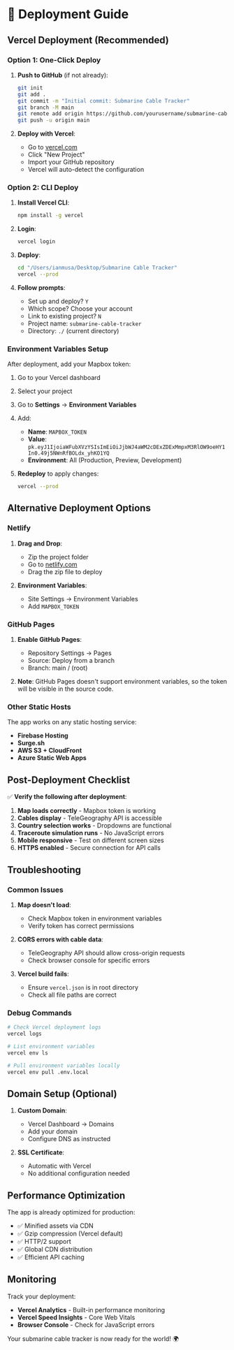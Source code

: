 # 🚀 Deployment Guide

## Vercel Deployment (Recommended)

### Option 1: One-Click Deploy

1. **Push to GitHub** (if not already):
   ```bash
   git init
   git add .
   git commit -m "Initial commit: Submarine Cable Tracker"
   git branch -M main
   git remote add origin https://github.com/yourusername/submarine-cable-tracker.git
   git push -u origin main
   ```

2. **Deploy with Vercel**:
   - Go to [vercel.com](https://vercel.com)
   - Click "New Project"
   - Import your GitHub repository
   - Vercel will auto-detect the configuration

### Option 2: CLI Deploy

1. **Install Vercel CLI**:
   ```bash
   npm install -g vercel
   ```

2. **Login**:
   ```bash
   vercel login
   ```

3. **Deploy**:
   ```bash
   cd "/Users/ianmusa/Desktop/Submarine Cable Tracker"
   vercel --prod
   ```

4. **Follow prompts**:
   - Set up and deploy? `Y`
   - Which scope? Choose your account
   - Link to existing project? `N`
   - Project name: `submarine-cable-tracker`
   - Directory: `./` (current directory)

### Environment Variables Setup

After deployment, add your Mapbox token:

1. Go to your Vercel dashboard
2. Select your project
3. Go to **Settings** → **Environment Variables**
4. Add:
   - **Name**: `MAPBOX_TOKEN`
   - **Value**: `pk.eyJ1IjoiaWFubXVzYSIsImEiOiJjbWJ4aWM2cDExZDExMmpxM3RlOW9oeHY1In0.49j5NWnRfBOLdx_yhKO1YQ`
   - **Environment**: All (Production, Preview, Development)

5. **Redeploy** to apply changes:
   ```bash
   vercel --prod
   ```

## Alternative Deployment Options

### Netlify

1. **Drag and Drop**:
   - Zip the project folder
   - Go to [netlify.com](https://netlify.com)
   - Drag the zip file to deploy

2. **Environment Variables**:
   - Site Settings → Environment Variables
   - Add `MAPBOX_TOKEN`

### GitHub Pages

1. **Enable GitHub Pages**:
   - Repository Settings → Pages
   - Source: Deploy from a branch
   - Branch: main / (root)

2. **Note**: GitHub Pages doesn't support environment variables, so the token will be visible in the source code.

### Other Static Hosts

The app works on any static hosting service:
- **Firebase Hosting**
- **Surge.sh**
- **AWS S3 + CloudFront**
- **Azure Static Web Apps**

## Post-Deployment Checklist

✅ **Verify the following after deployment**:

1. **Map loads correctly** - Mapbox token is working
2. **Cables display** - TeleGeography API is accessible
3. **Country selection works** - Dropdowns are functional
4. **Traceroute simulation runs** - No JavaScript errors
5. **Mobile responsive** - Test on different screen sizes
6. **HTTPS enabled** - Secure connection for API calls

## Troubleshooting

### Common Issues

1. **Map doesn't load**:
   - Check Mapbox token in environment variables
   - Verify token has correct permissions

2. **CORS errors with cable data**:
   - TeleGeography API should allow cross-origin requests
   - Check browser console for specific errors

3. **Vercel build fails**:
   - Ensure `vercel.json` is in root directory
   - Check all file paths are correct

### Debug Commands

```bash
# Check Vercel deployment logs
vercel logs

# List environment variables
vercel env ls

# Pull environment variables locally
vercel env pull .env.local
```

## Domain Setup (Optional)

1. **Custom Domain**:
   - Vercel Dashboard → Domains
   - Add your domain
   - Configure DNS as instructed

2. **SSL Certificate**:
   - Automatic with Vercel
   - No additional configuration needed

## Performance Optimization

The app is already optimized for production:
- ✅ Minified assets via CDN
- ✅ Gzip compression (Vercel default)
- ✅ HTTP/2 support
- ✅ Global CDN distribution
- ✅ Efficient API caching

## Monitoring

Track your deployment:
- **Vercel Analytics** - Built-in performance monitoring
- **Vercel Speed Insights** - Core Web Vitals
- **Browser Console** - Check for JavaScript errors

Your submarine cable tracker is now ready for the world! 🌍
